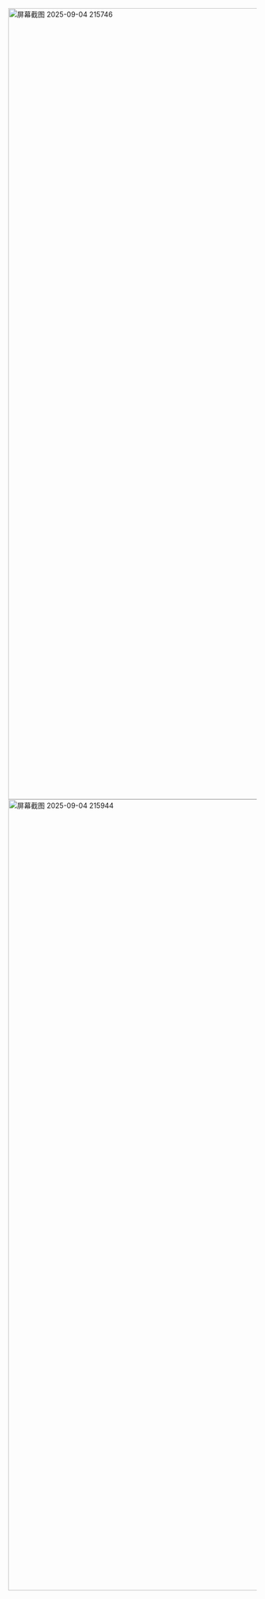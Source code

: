 <img width="2560" height="1600" alt="屏幕截图 2025-09-04 215746" src="https://github.com/user-attachments/assets/372b8a84-fc75-4e02-b767-2d69437601ef" />
<img width="2560" height="1600" alt="屏幕截图 2025-09-04 215944" src="https://github.com/user-attachments/assets/e307721a-0891-4044-8975-e9c058a7b676" />
